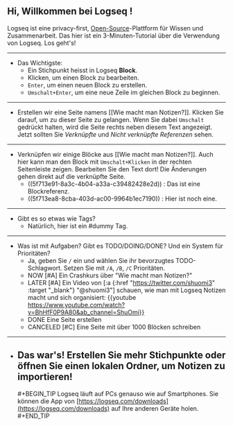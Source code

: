 ## Hi, Willkommen bei Logseq !

Logseq ist eine privacy-first, [Open-Source](https://github.com/logseq/logseq)-Plattform für Wissen und Zusammenarbeit.
Das hier ist ein 3-Minuten-Tutorial über die Verwendung von Logseq. Los geht's!
- ---
- Das Wichtigste:
	- Ein Stichpunkt heisst in Logseq **Block**.
	- Klicken, um einen Block zu bearbeiten.
	- `Enter`, um einen neuen Block zu erstellen.
	- `Umschalt+Enter`,
	  um eine neue Zeile im gleichen Block zu beginnen.
- ---
- Erstellen wir eine Seite namens [[Wie macht man Notizen?]]. Klicken Sie darauf, um zu dieser Seite zu gelangen. Wenn Sie dabei `Umschalt` gedrückt halten, wird die Seite rechts neben diesem Text angezeigt. Jetzt sollten Sie _Verknüpfte_ und _Nicht verknüpfte Referenzen_ sehen.
- ---
- Verknüpfen wir einige Blöcke aus [[Wie macht man Notizen?]]. Auch hier kann man den Block mit `Umschalt+Klicken` in der rechten Seitenleiste zeigen. Bearbeiten Sie den Text dort! Die Änderungen gehen direkt auf die verknüpfte Seite.
	- ((5f713e91-8a3c-4b04-a33a-c39482428e2d)) : Das ist eine Blockreferenz.
	- ((5f713ea8-8cba-403d-ac00-9964b1ec7190)) : Hier ist noch eine.
- ---
- Gibt es so etwas wie Tags?
	- Natürlich, hier ist ein #dummy Tag.
- ---
- Was ist mit Aufgaben? Gibt es TODO/DOING/DONE? Und ein System für Prioritäten?
	- Ja, geben Sie `/` ein und wählen Sie ihr bevorzugtes TODO-Schlagwort. Setzen Sie mit `/A`, `/B`, `/C` Prioritäten.
	- NOW [#A] Ein Crashkurs über "Wie macht man Notizen?"
	- LATER [#A] Ein Video von [:a {:href "https://twitter.com/shuomi3" :target "_blank"} "@shuomi3"] schauen, wie man mit Logseq Notizen macht und sich organisiert:
	  {{youtube https://www.youtube.com/watch?v=BhHfF0P9A80&ab_channel=ShuOmi}}
	- DONE Eine Seite erstellen
	- CANCELED [#C] Eine Seite mit über 1000 Blöcken schreiben
- ---
- Das war's! Erstellen Sie mehr Stichpunkte oder öffnen Sie einen lokalen Ordner, um Notizen zu importieren!
  ---
  #+BEGIN_TIP
  Logseq läuft auf PCs genauso wie auf Smartphones. Sie können die App von [https://logseq.com/downloads](https://logseq.com/downloads) auf Ihre anderen Geräte holen.
  #+END_TIP
